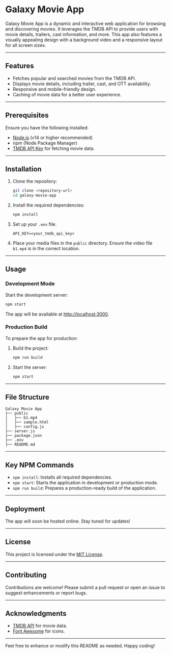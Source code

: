 # Galaxy Movie App

Galaxy Movie App is a dynamic and interactive web application for browsing and discovering movies. It leverages the TMDB API to provide users with movie details, trailers, cast information, and more. This app also features a visually appealing design with a background video and a responsive layout for all screen sizes.

---

## Features

- Fetches popular and searched movies from the TMDB API.
- Displays movie details, including trailer, cast, and OTT availability.
- Responsive and mobile-friendly design.
- Caching of movie data for a better user experience.

---

## Prerequisites

Ensure you have the following installed:

- [Node.js](https://nodejs.org/) (v14 or higher recommended)
- npm (Node Package Manager)
- [TMDB API Key](https://www.themoviedb.org/settings/api) for fetching movie data.

---

## Installation

1. Clone the repository:

   ```bash
   git clone <repository-url>
   cd galaxy-movie-app
   ```

2. Install the required dependencies:

   ```bash
   npm install
   ```

3. Set up your `.env` file:

   ```
   API_KEY=<your_tmdb_api_key>
   ```

4. Place your media files in the `public` directory. Ensure the video file `b1.mp4` is in the correct location.

---

## Usage

### Development Mode

Start the development server:

```bash
npm start
```

The app will be available at [http://localhost:3000](http://localhost:3000).

### Production Build

To prepare the app for production:

1. Build the project:

   ```bash
   npm run build
   ```

2. Start the server:

   ```bash
   npm start
   ```

---

## File Structure

```
Galaxy Movie App
├── public
│   ├── b1.mp4
│   ├── sample.html
│   ├── config.js
├── server.js
├── package.json
├── .env
├── README.md
```

---

## Key NPM Commands

- `npm install`: Installs all required dependencies.
- `npm start`: Starts the application in development or production mode.
- `npm run build`: Prepares a production-ready build of the application.

---

## Deployment

The app will soon be hosted online. Stay tuned for updates!

---

## License

This project is licensed under the [MIT License](LICENSE).

---

## Contributing

Contributions are welcome! Please submit a pull request or open an issue to suggest enhancements or report bugs.

---

## Acknowledgments

- [TMDB API](https://www.themoviedb.org/documentation/api) for movie data.
- [Font Awesome](https://fontawesome.com/) for icons.

---

Feel free to enhance or modify this README as needed. Happy coding!
